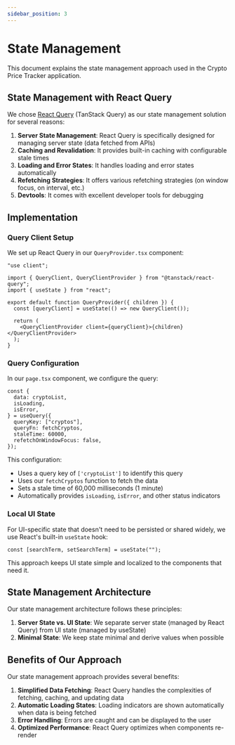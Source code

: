 ```yaml
---
sidebar_position: 3
---
```


# State Management

This document explains the state management approach used in the Crypto Price Tracker application.

## State Management with React Query

We chose [React Query](https://tanstack.com/query/latest) (TanStack Query) as our state management solution for several reasons:

1. **Server State Management**: React Query is specifically designed for managing server state (data fetched from APIs)
2. **Caching and Revalidation**: It provides built-in caching with configurable stale times
3. **Loading and Error States**: It handles loading and error states automatically
4. **Refetching Strategies**: It offers various refetching strategies (on window focus, on interval, etc.)
5. **Devtools**: It comes with excellent developer tools for debugging

## Implementation

### Query Client Setup

We set up React Query in our `QueryProvider.tsx` component:

```tsx
"use client";

import { QueryClient, QueryClientProvider } from "@tanstack/react-query";
import { useState } from "react";

export default function QueryProvider({ children }) {
  const [queryClient] = useState(() => new QueryClient());

  return (
    <QueryClientProvider client={queryClient}>{children}</QueryClientProvider>
  );
}
```

### Query Configuration

In our `page.tsx` component, we configure the query:

```tsx
const {
  data: cryptoList,
  isLoading,
  isError,
} = useQuery({
  queryKey: ["cryptos"],
  queryFn: fetchCryptos,
  staleTime: 60000,
  refetchOnWindowFocus: false,
});
```

This configuration:

- Uses a query key of `['cryptoList']` to identify this query
- Uses our `fetchCryptos` function to fetch the data
- Sets a stale time of 60,000 milliseconds (1 minute)
- Automatically provides `isLoading`, `isError`, and other status indicators

### Local UI State

For UI-specific state that doesn't need to be persisted or shared widely, we use React's built-in `useState` hook:

```tsx
const [searchTerm, setSearchTerm] = useState("");
```

This approach keeps UI state simple and localized to the components that need it.

## State Management Architecture

Our state management architecture follows these principles:

1. **Server State vs. UI State**: We separate server state (managed by React Query) from UI state (managed by useState)
2. **Minimal State**: We keep state minimal and derive values when possible

## Benefits of Our Approach

Our state management approach provides several benefits:

1. **Simplified Data Fetching**: React Query handles the complexities of fetching, caching, and updating data
2. **Automatic Loading States**: Loading indicators are shown automatically when data is being fetched
3. **Error Handling**: Errors are caught and can be displayed to the user
4. **Optimized Performance**: React Query optimizes when components re-render
